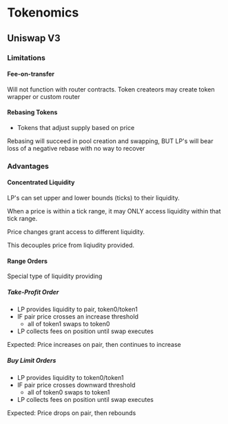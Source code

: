 # Tokenomics

## Uniswap V3

### Limitations

#### Fee-on-transfer

Will not function with router contracts.
Token createors may create token wrapper or custom router

#### Rebasing Tokens

- Tokens that adjust supply based on price

Rebasing will succeed in pool creation and swapping,
BUT LP's will bear loss of a negative rebase with no way to recover

### Advantages

#### Concentrated Liquidity

LP's can set upper and lower bounds (ticks) to their liquidity.

When a price is within a tick range, it may ONLY access liquidity
within that tick range.

Price changes grant access to different liquidity.

This decouples price from liqiudity provided.

#### Range Orders

Special type of liquidity providing

##### Take-Profit Order

- LP provides liquidity to pair, token0/token1
- IF pair price crosses an increase threshold
	- all of token1 swaps to token0
- LP collects fees on position until swap executes

Expected: Price increases on pair, then continues to increase

##### Buy Limit Orders

- LP provides liquidity to token0/token1
- IF pair price crosses downward threshold
	- all of token0 swaps to token1
- LP collects fees on position until swap executes

Expected: Price drops on pair, then rebounds


